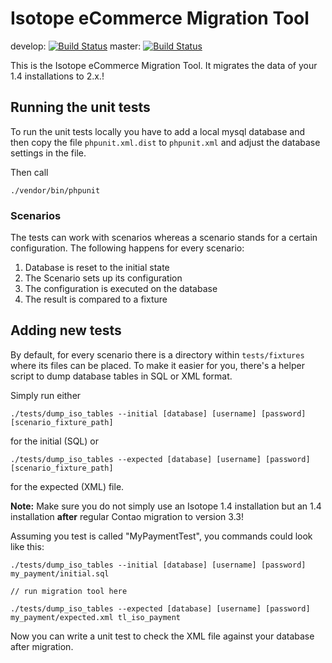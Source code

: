 # Isotope eCommerce Migration Tool

develop: [![Build Status](https://travis-ci.org/isotope/migration.svg?branch=develop)](https://travis-ci.org/isotope/migration)
master: [![Build Status](https://travis-ci.org/isotope/migration.svg?branch=master)](https://travis-ci.org/isotope/migration)

This is the Isotope eCommerce Migration Tool. It migrates the data of your
1.4 installations to 2.x.!


## Running the unit tests

To run the unit tests locally you have to add a local mysql database and then
copy the file `phpunit.xml.dist` to `phpunit.xml` and adjust the database
settings in the file.


Then call

	./vendor/bin/phpunit


### Scenarios

The tests can work with scenarios whereas a scenario stands for a certain
configuration. The following happens for every scenario:

1. Database is reset to the initial state
2. The Scenario sets up its configuration
3. The configuration is executed on the database
4. The result is compared to a fixture


## Adding new tests

By default, for every scenario there is a directory within `tests/fixtures` where its files can be placed.
To make it easier for you, there's a helper script to dump database tables in SQL or XML format.

Simply run either

	./tests/dump_iso_tables --initial [database] [username] [password] [scenario_fixture_path]

for the initial (SQL) or

	./tests/dump_iso_tables --expected [database] [username] [password] [scenario_fixture_path]

for the expected (XML) file.

**Note:** Make sure you do not simply use an Isotope 1.4 installation but an 1.4 installation
**after** regular Contao migration to version 3.3!

Assuming you test is called "MyPaymentTest", you commands could look like this:

```
./tests/dump_iso_tables --initial [database] [username] [password] my_payment/initial.sql

// run migration tool here

./tests/dump_iso_tables --expected [database] [username] [password] my_payment/expected.xml tl_iso_payment
```

Now you can write a unit test to check the XML file against your database after migration.